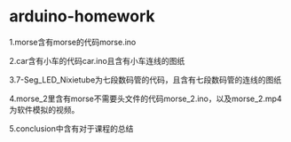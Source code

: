 # arduino-homework

1.morse含有morse的代码morse.ino

2.car含有小车的代码car.ino且含有小车连线的图纸

3.7-Seg_LED_Nixietube为七段数码管的代码，且含有七段数码管的连线的图纸

4.morse_2里含有morse不需要头文件的代码morse_2.ino，以及morse_2.mp4为软件模拟的视频。

5.conclusion中含有对于课程的总结
